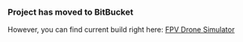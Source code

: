 ### Project has moved to BitBucket

However, you can find current build right here: [FPV Drone Simulator](https://yseldrew.itch.io/fpv-drone-simulator-prototype-demo)